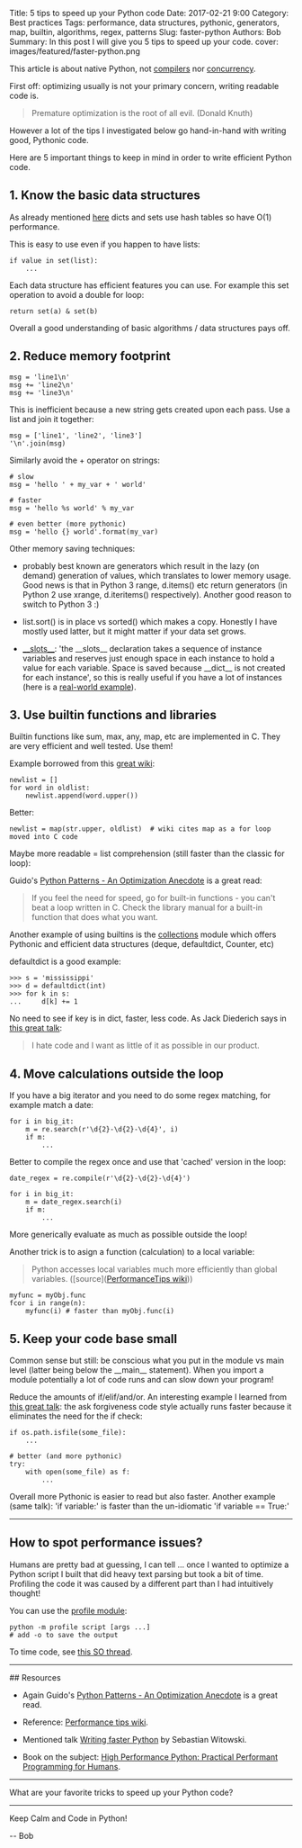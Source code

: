 Title: 5 tips to speed up your Python code
Date: 2017-02-21 9:00
Category: Best practices
Tags: performance, data structures, pythonic, generators, map, builtin, algorithms, regex, patterns
Slug: faster-python
Authors: Bob
Summary: In this post I will give you 5 tips to speed up your code.
cover: images/featured/faster-python.png

This article is about native Python, not [compilers](https://en.wikipedia.org/wiki/List_of_compilers#Python_compilers) nor [concurrency](https://docs.python.org/3/library/concurrency.html).

First off: optimizing usually is not your primary concern, writing readable code is. 

> Premature optimization is the root of all evil. (Donald Knuth)

However a lot of the tips I investigated below go hand-in-hand with writing good, Pythonic code. 

Here are 5 important things to keep in mind in order to write efficient Python code.

## 1. Know the basic data structures

As already mentioned [here](http://pybit.es/collections-deque.html) dicts and sets use hash tables so have O(1) performance.

This is easy to use even if you happen to have lists:

	if value in set(list):
		...

Each data structure has efficient features you can use. For example this set operation to avoid a double for loop:

	return set(a) & set(b)

Overall a good understanding of basic algorithms / data structures pays off.

## 2. Reduce memory footprint

	msg = 'line1\n'
	msg += 'line2\n'
	msg += 'line3\n'

This is inefficient because a new string gets created upon each pass. Use a list and join it together:

	msg = ['line1', 'line2', 'line3']
	'\n'.join(msg)

Similarly avoid the + operator on strings:

	# slow
	msg = 'hello ' + my_var + ' world'

	# faster
	msg = 'hello %s world' % my_var  

	# even better (more pythonic)
	msg = 'hello {} world'.format(my_var)

Other memory saving techniques:

* probably best known are generators which result in the lazy (on demand) generation of values, which translates to lower memory usage. Good news is that in Python 3 range, d.items() etc return generators (in Python 2 use xrange, d.iteritems() respectively). Another good reason to switch to Python 3 :)

* list.sort() is in place vs sorted() which makes a copy. Honestly I have mostly used latter, but it might matter if your data set grows.

* [\_\_slots\_\_](https://docs.python.org/2/reference/datamodel.html): 'the \_\_slots\_\_ declaration takes a sequence of instance variables and reserves just enough space in each instance to hold a value for each variable. Space is saved because \_\_dict\_\_ is not created for each instance', so this is really useful if you have a lot of instances (here is a [real-world example](http://tech.oyster.com/save-ram-with-python-slots/)).

## 3. Use builtin functions and libraries

Builtin functions like sum, max, any, map, etc are implemented in C. They are very efficient and well tested. Use them!

Example borrowed from this [great wiki](https://wiki.python.org/moin/PythonSpeed/PerformanceTips):

	newlist = []
	for word in oldlist:
		newlist.append(word.upper())

Better:

	newlist = map(str.upper, oldlist)  # wiki cites map as a for loop moved into C code

Maybe more readable = list comprehension (still faster than the classic for loop):

Guido's [Python Patterns - An Optimization Anecdote](https://www.python.org/doc/essays/list2str/) is a great read:

> If you feel the need for speed, go for built-in functions - you can't beat a loop written in C. Check the library manual for a built-in function that does what you want.

Another example of using builtins is the [collections](https://docs.python.org/2/library/collections.html) module which offers Pythonic and efficient data structures (deque, defaultdict, Counter, etc)

defaultdict is a good example:

	>>> s = 'mississippi'
	>>> d = defaultdict(int)
	>>> for k in s:
	...     d[k] += 1

No need to see if key is in dict, faster, less code. As Jack Diederich says in [this great talk](https://www.youtube.com/watch?v=o9pEzgHorH0):

> I hate code and I want as little of it as possible in our product.

## 4. Move calculations outside the loop

If you have a big iterator and you need to do some regex matching, for example match a date:

	for i in big_it:
		m = re.search(r'\d{2}-\d{2}-\d{4}', i)
		if m:
			...

Better to compile the regex once and use that 'cached' version in the loop:

	date_regex = re.compile(r'\d{2}-\d{2}-\d{4}')

	for i in big_it:
		m = date_regex.search(i)
		if m:
			...

More generically evaluate as much as possible outside the loop!

Another trick is to asign a function (calculation) to a local variable:

> Python accesses local variables much more efficiently than global variables. ([source]([PerformanceTips wiki](https://wiki.python.org/moin/PythonSpeed/PerformanceTips)))

	myfunc = myObj.func
	fcor i in range(n):
		myfunc(i) # faster than myObj.func(i)

## 5. Keep your code base small

Common sense but still: be conscious what you put in the module vs main level (latter being below the \_\_main\_\_ statement). When you import a module potentially a lot of code runs and can slow down your program! 

Reduce the amounts of if/elif/and/or. An interesting example I learned from [this great talk](https://www.youtube.com/watch?v=YjHsOrOOSuI): the ask forgiveness code style actually runs faster because it eliminates the need for the if check:

	if os.path.isfile(some_file):
		...

	# better (and more pythonic)
	try:
		with open(some_file) as f:
			...

Overall more Pythonic is easier to read but also faster. Another example (same talk): 'if variable:' is faster than the un-idiomatic 'if variable == True:' 

---

## How to spot performance issues?

Humans are pretty bad at guessing, I can tell ... once I wanted to optimize a Python script I built that did heavy text parsing but took a bit of time. Profiling the code it was caused by a different part than I had intuitively thought!

You can use the [profile module](https://docs.python.org/3.6/library/profile.html):

	python -m profile script [args ...]
	# add -o to save the output

To time code, see [this SO thread](http://stackoverflow.com/questions/7370801/measure-time-elapsed-in-python).

---

## Resources

* Again Guido's [Python Patterns - An Optimization Anecdote](https://www.python.org/doc/essays/list2str/) is a great read.

* Reference: [Performance tips wiki](https://wiki.python.org/moin/PythonSpeed/PerformanceTips).

* Mentioned talk [Writing faster Python](https://www.youtube.com/watch?v=YjHsOrOOSuI) by Sebastian Witowski.

* Book on the subject: [High Performance Python: Practical Performant Programming for Humans](https://www.amazon.com/High-Performance-Python-Performant-Programming/dp/1449361595/ref=sr_1_1?ie=UTF8&qid=1487234279&sr=8-1&keywords=high+performance+python).

---

What are your favorite tricks to speed up your Python code?

---

Keep Calm and Code in Python!

-- Bob
